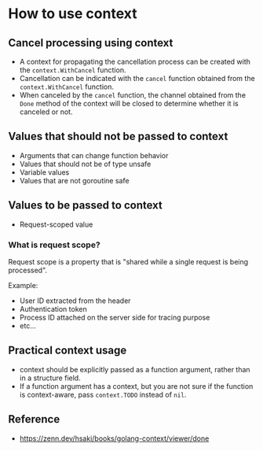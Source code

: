 # How to use context

## Cancel processing using context

- A context for propagating the cancellation process can be created with the `context.WithCancel` function.
- Cancellation can be indicated with the `cancel` function obtained from the `context.WithCancel` function.
- When canceled by the `cancel` function, the channel obtained from the `Done` method of the context will be closed to determine whether it is canceled or not.

## Values that should not be passed to context

- Arguments that can change function behavior
- Values that should not be of type unsafe
- Variable values
- Values that are not goroutine safe

## Values to be passed to context

- Request-scoped value

### What is request scope?

Request scope is a property that is "shared while a single request is being processed".

Example:

- User ID extracted from the header
- Authentication token
- Process ID attached on the server side for tracing purpose
- etc...

## Practical context usage

- context should be explicitly passed as a function argument, rather than in a structure field.
- If a function argument has a context, but you are not sure if the function is context-aware, pass `context.TODO` instead of `nil`.

## Reference

- https://zenn.dev/hsaki/books/golang-context/viewer/done
